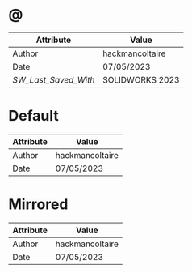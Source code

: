 # @
| Attribute | Value |
| ---  | ---     |
| Author | hackmancoltaire |
| Date | 07/05/2023 |
| _SW_Last_Saved_With_ | SOLIDWORKS 2023 |
# Default
| Attribute | Value |
| ---  | ---     |
| Author | hackmancoltaire |
| Date | 07/05/2023 |
# Mirrored
| Attribute | Value |
| ---  | ---     |
| Author | hackmancoltaire |
| Date | 07/05/2023 |
